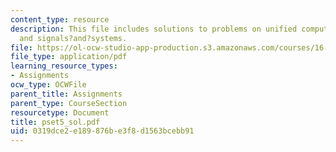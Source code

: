 ```yaml
---
content_type: resource
description: This file includes solutions to problems on unified computers and programming,
  and signals?and?systems.
file: https://ol-ocw-studio-app-production.s3.amazonaws.com/courses/16-01-unified-engineering-i-ii-iii-iv-fall-2005-spring-2006/0319dce2e189876be3f8d1563bcebb91_pset5_sol.pdf
file_type: application/pdf
learning_resource_types:
- Assignments
ocw_type: OCWFile
parent_title: Assignments
parent_type: CourseSection
resourcetype: Document
title: pset5_sol.pdf
uid: 0319dce2-e189-876b-e3f8-d1563bcebb91
---
```


